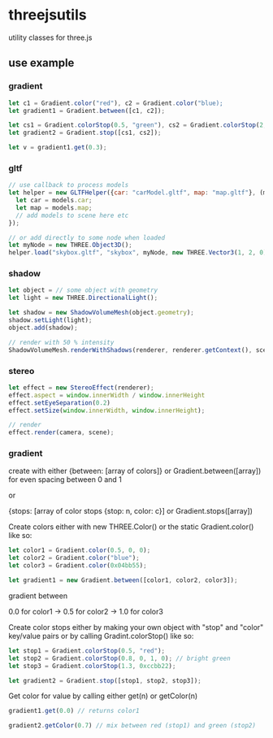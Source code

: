 # threejsutils

utility classes for three.js

## use example

### gradient

```javascript
let c1 = Gradient.color("red"), c2 = Gradient.color("blue);
let gradient1 = Gradient.between([c1, c2]);

let cs1 = Gradient.colorStop(0.5, "green"), cs2 = Gradient.colorStop(2, "yellow");
let gradient2 = Gradient.stop([cs1, cs2]);

let v = gradient1.get(0.3);
```

### gltf

```javascript
// use callback to process models
let helper = new GLTFHelper({car: "carModel.gltf", map: "map.gltf"}, (models) => {
  let car = models.car;
  let map = models.map;
  // add models to scene here etc
});

// or add directly to some node when loaded
let myNode = new THREE.Object3D();
helper.load("skybox.gltf", "skybox", myNode, new THREE.Vector3(1, 2, 0));

```

### shadow

```javascript
let object = // some object with geometry
let light = new THREE.DirectionalLight();

let shadow = new ShadowVolumeMesh(object.geometry);
shadow.setLight(light);
object.add(shadow);

// render with 50 % intensity
ShadowVolumeMesh.renderWithShadows(renderer, renderer.getContext(), scene, camera, light, 0.5);
```

### stereo

```javascript
let effect = new StereoEffect(renderer);
effect.aspect = window.innerWidth / window.innerHeight
effect.setEyeSeparation(0.2)
effect.setSize(window.innerWidth, window.innerHeight);

// render
effect.render(camera, scene);
```

### gradient

create with either {between: [array of colors]} or Gradient.between([array]) for even spacing between 0 and 1

or

{stops: [array of color stops {stop: n, color: c}] or Gradient.stops([array])


Create colors either with new THREE.Color() or the static Gradient.color() like so:

```javascript
let color1 = Gradient.color(0.5, 0, 0);
let color2 = Gradient.color("blue");
let color3 = Gradient.color(0x04bb55);

let gradient1 = new Gradient.between([color1, color2, color3]); 
```

gradient between 

0.0 for color1 -> 0.5 for color2 -> 1.0 for color3


Create color stops either by making your own object with "stop" and "color" key/value pairs or by calling Gradint.colorStop() like so:

```javascript
let stop1 = Gradient.colorStop(0.5, "red");
let stop2 = Gradient.colorStop(0.8, 0, 1, 0); // bright green
let stop3 = Gradient.colorStop(1.3, 0xccbb22);

let gradient2 = Gradient.stop([stop1, stop2, stop3]);
```

Get color for value by calling either get(n) or getColor(n)

```javascript
gradient1.get(0.0) // returns color1

gradient2.getColor(0.7) // mix between red (stop1) and green (stop2)
```
